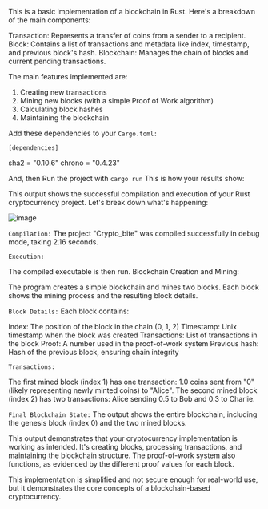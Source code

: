 This is a basic implementation of a blockchain in Rust. Here's a breakdown of the main components:

Transaction: Represents a transfer of coins from a sender to a recipient.
Block: Contains a list of transactions and metadata like index, timestamp, and previous block's hash.
Blockchain: Manages the chain of blocks and current pending transactions.

The main features implemented are:

1) Creating new transactions
2) Mining new blocks (with a simple Proof of Work algorithm)
3) Calculating block hashes
4) Maintaining the blockchain

Add these dependencies to your `Cargo.toml:`

`[dependencies]`

sha2 = "0.10.6"
chrono = "0.4.23"

And, then Run the project with `cargo run`
This is how your results show: 

This output shows the successful compilation and execution of your Rust cryptocurrency project. Let's break down what's happening:

![image](https://github.com/user-attachments/assets/d850a1a1-6086-4d6b-b456-5343bbdc34ce)

`Compilation:`
The project "Crypto_bite" was compiled successfully in debug mode, taking 2.16 seconds.

`Execution:`

The compiled executable is then run.
Blockchain Creation and Mining:

The program creates a simple blockchain and mines two blocks.
Each block shows the mining process and the resulting block details.


`Block Details:`
Each block contains:

Index: The position of the block in the chain (0, 1, 2)
Timestamp: Unix timestamp when the block was created
Transactions: List of transactions in the block
Proof: A number used in the proof-of-work system
Previous hash: Hash of the previous block, ensuring chain integrity


`Transactions:`

The first mined block (index 1) has one transaction: 1.0 coins sent from "0" (likely representing newly minted coins) to "Alice".
The second mined block (index 2) has two transactions: Alice sending 0.5 to Bob and 0.3 to Charlie.


`Final Blockchain State:`
The output shows the entire blockchain, including the genesis block (index 0) and the two mined blocks.

This output demonstrates that your cryptocurrency implementation is working as intended. It's creating blocks, processing transactions, and maintaining the blockchain structure. The proof-of-work system also functions, as evidenced by the different proof values for each block.


This implementation is simplified and not secure enough for real-world use, but it demonstrates the core concepts of a blockchain-based cryptocurrency.

